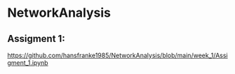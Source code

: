 # NetworkAnalysis
 
## Assigment 1:
<test> https://github.com/hansfranke1985/NetworkAnalysis/blob/main/week_1/Assigment_1.ipynb
